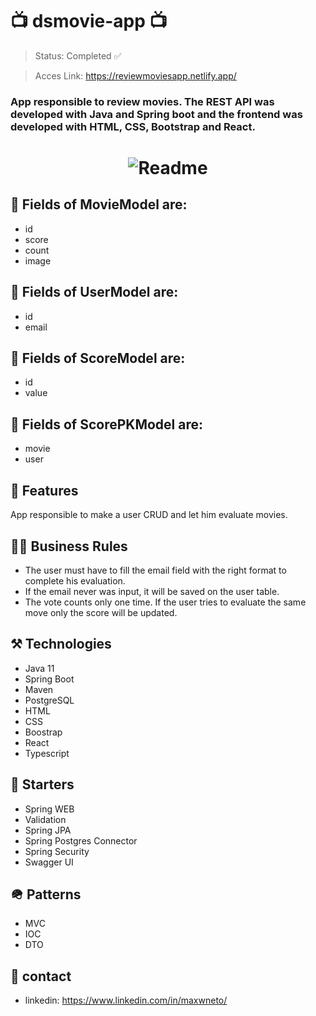 # 📺 dsmovie-app 📺

> Status: Completed ✅

> Acces Link: https://reviewmoviesapp.netlify.app/

### App responsible to review movies. The REST API was developed with Java and Spring boot and the frontend was developed with HTML, CSS, Bootstrap and React.

<h1 align="center">
  <img alt="Readme" title="Readme" src="https://user-images.githubusercontent.com/87916631/168605913-fadfb217-5d67-41ae-8eda-c447e18eb550.gif"/>
</h1>

## 🔘 Fields of MovieModel are:
+ id
+ score
+ count
+ image

## 🔘 Fields of UserModel are:
+ id
+ email

## 🔘 Fields of ScoreModel are:
+ id
+ value

## 🔘 Fields of ScorePKModel are:
+ movie
+ user

## 📔 Features
App responsible to make a user CRUD and let him evaluate movies.

## 🤝🏽 Business Rules
+ The user must have to fill the email field with the right format to complete his evaluation.
+ If the email never was input, it will be saved on the user table.
+ The vote counts only one time. If the user tries to evaluate the same move only the score will be updated.

## ⚒️ Technologies
+ Java 11
+ Spring Boot
+ Maven
+ PostgreSQL
+ HTML
+ CSS
+ Boostrap
+ React
+ Typescript

## 🌱 Starters
+ Spring WEB
+ Validation
+ Spring JPA
+ Spring Postgres Connector
+ Spring Security
+ Swagger UI

## 🪖 Patterns
+ MVC
+ IOC
+ DTO

## 📲 contact
+ linkedin: https://www.linkedin.com/in/maxwneto/
